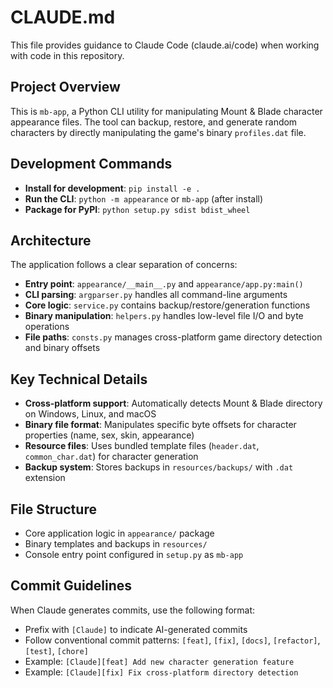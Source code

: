 # CLAUDE.md

This file provides guidance to Claude Code (claude.ai/code) when working with code in this repository.

## Project Overview

This is `mb-app`, a Python CLI utility for manipulating Mount & Blade character appearance files. The tool can backup, restore, and generate random characters by directly manipulating the game's binary `profiles.dat` file.

## Development Commands

- **Install for development**: `pip install -e .`
- **Run the CLI**: `python -m appearance` or `mb-app` (after install)
- **Package for PyPI**: `python setup.py sdist bdist_wheel`

## Architecture

The application follows a clear separation of concerns:

- **Entry point**: `appearance/__main__.py` and `appearance/app.py:main()`
- **CLI parsing**: `argparser.py` handles all command-line arguments
- **Core logic**: `service.py` contains backup/restore/generation functions
- **Binary manipulation**: `helpers.py` handles low-level file I/O and byte operations
- **File paths**: `consts.py` manages cross-platform game directory detection and binary offsets

## Key Technical Details

- **Cross-platform support**: Automatically detects Mount & Blade directory on Windows, Linux, and macOS
- **Binary file format**: Manipulates specific byte offsets for character properties (name, sex, skin, appearance)
- **Resource files**: Uses bundled template files (`header.dat`, `common_char.dat`) for character generation
- **Backup system**: Stores backups in `resources/backups/` with `.dat` extension

## File Structure

- Core application logic in `appearance/` package
- Binary templates and backups in `resources/`
- Console entry point configured in `setup.py` as `mb-app`

## Commit Guidelines

When Claude generates commits, use the following format:
- Prefix with `[Claude]` to indicate AI-generated commits
- Follow conventional commit patterns: `[feat]`, `[fix]`, `[docs]`, `[refactor]`, `[test]`, `[chore]`
- Example: `[Claude][feat] Add new character generation feature`
- Example: `[Claude][fix] Fix cross-platform directory detection`